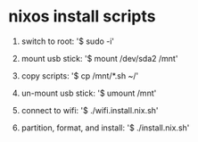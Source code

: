 # nixos install scripts

 1. switch to root: '$ sudo -i'

 2. mount usb stick: '$ mount /dev/sda2 /mnt'

 3. copy scripts: '$ cp /mnt/*.sh ~/'

 4. un-mount usb stick: '$ umount /mnt'

 5. connect to wifi: '$ ./wifi.install.nix.sh'

 6. partition, format, and install: '$ ./install.nix.sh'


